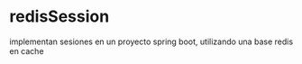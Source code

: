 # redisSession
implementan sesiones en un proyecto spring boot, utilizando una base redis en cache 
